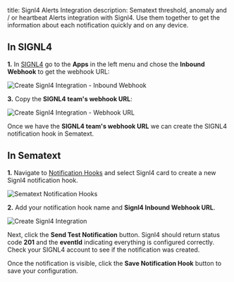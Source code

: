 title: Signl4 Alerts Integration
description: Sematext threshold, anomaly and / or heartbeat Alerts integration with Signl4. Use them together to get the information about each notification quickly and on any device.

## In SIGNL4

**1.** In [SIGNL4](https://sematext.com/docs/integration/alerts-signl4-integration/) go to the **Apps** in the left menu and chose the **Inbound Webhook** to get the webhook URL:

<img class="content-modal-image" alt="Create Signl4 Integration - Inbound Webhook" src="../../images/integrations/create-signl4-integration-inbound-webhook.png" title="Create Signl4 Integration - Inbound Webhook">

**3.** Copy the **SIGNL4 team's webhook URL**:

<img class="content-modal-image" alt="Create Signl4 Integration - Webhook URL" src="../../images/integrations/create-signl4-integration-webhook-url.png" title="Create Signl4 Integration - Webhook URL">

Once we have the **SIGNL4 team's webhook URL** we can create the SIGNL4 notification hook in Sematext.

## In Sematext

**1.** Navigate to [Notification Hooks](https://apps.sematext.com/ui/webhook-create) and select Signl4 card to create a new Signl4 notification hook.

![Sematext Notification Hooks](https://sematext.com/docs/images/integrations/sematext-notification-hooks.png  "Sematext Notification Hook")

**2.** Add your notification hook name and **Signl4 Inbound Webhook URL**.

<img class="content-modal-image" alt="Create Signl4 Integration" src="../../images/integrations/create-signl4-integration.png" title="Create Signl4 Integration">

Next, click the **Send Test Notification** button. Signl4 should return status code **201** and the **eventId** indicating everything is configured correctly. Check your SIGNL4 account to see if the notification was created. 

Once the notification is visible, click the **Save Notification Hook** button to save your configuration. 